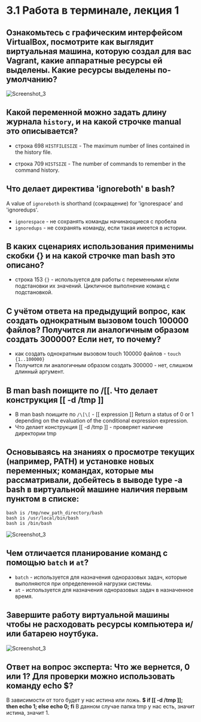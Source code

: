 # 3.1 Работа в терминале, лекция 1


## Ознакомьтесь с графическим интерфейсом VirtualBox, посмотрите как выглядит виртуальная машина, которую создал для вас Vagrant, какие аппаратные ресурсы ей выделены. Какие ресурсы выделены по-умолчанию?
![Screenshot_3](https://i.ibb.co/pPZ8K3Y/image.png)

## Какой переменной можно задать длину журнала `history`, и на какой строчке manual это описывается?
* строка 698
`HISTFILESIZE` - The maximum number of lines contained in the history file.

* строка 709
`HISTSIZE` - The number of commands to remember in the command history.

## Что делает директива 'ignoreboth' в bash?
A value of `ignoreboth` is shorthand (сокращение) for 'ignorespace' and 'ignoredups'.
* `ignorespace` - не сохранять команды начинающиеся с пробела
* `ignoredups` - не сохранять команду, если такая имеется в истории.

## В каких сценариях использования применимы скобки {} и на какой строчке man bash это описано?
* строка 153
`{}` - используется для работы с переменными и/или подстановки их значений. Цикличное выполнение команд с подстановкой.

## С учётом ответа на предыдущий вопрос, как создать однократным вызовом touch 100000 файлов? Получится ли аналогичным образом создать 300000? Если нет, то почему?
* как создать однократным вызовом touch 100000 файлов - `touch {1..100000}` 
* Получится ли аналогичным образом создать 300000 - нет, слишком длинный аргумент. 

## В man bash поищите по /\[\[. Что делает конструкция [[ -d /tmp ]]
* В man bash поищите по `/\[\[` - [[ expression ]] Return  a  status of 0 or 1 depending on the evaluation of the conditional expression expression.
* Что делает конструкция [[ -d /tmp ]] - проверяет наличие директории tmp

## Основываясь на знаниях о просмотре текущих (например, PATH) и установке новых переменных; командах, которые мы рассматривали, добейтесь в выводе type -a bash в виртуальной машине наличия первым пунктом в списке:
  	bash is /tmp/new_path_directory/bash
	bash is /usr/local/bin/bash
	bash is /bin/bash
 
![Screenshot_3](https://i.ibb.co/0tVWq12/image.png)

## Чем отличается планирование команд с помощью `batch` и `at`?
* `batch` - используется для назначения одноразовых задач, которые выполняются при определеннной нагрузки системы.
* `at` - используется для назначения одноразовых задач в назначенное время.

## Завершите работу виртуальной машины чтобы не расходовать ресурсы компьютера и/или батарею ноутбука.

![Screenshot_3](https://i.ibb.co/NFGsF9C/image.png)



## Ответ на вопрос эксперта: Что же вернется, 0 или 1? Для проверки можно использовать команду echo $?
В зависимости от того будет у нас истина или ложь.
**$ if [[ -d /tmp ]]; then echo 1; else echo 0; fi**
В данном случае папка tmp у нас есть, значит истина, значит 1. 
